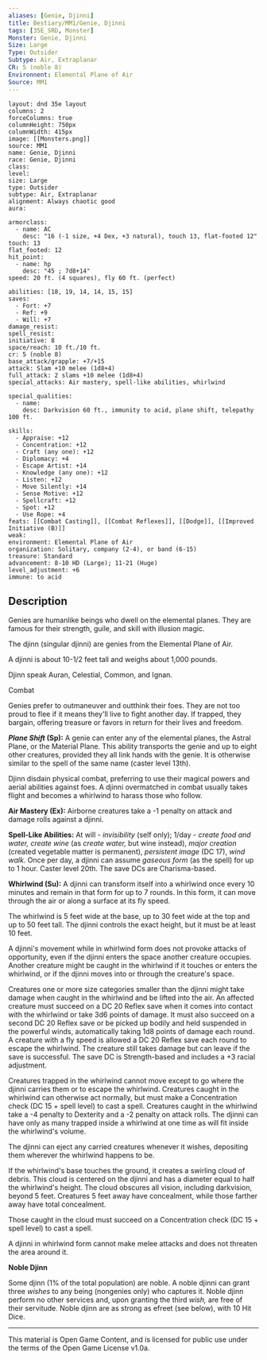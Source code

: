 ```yaml
---
aliases: [Genie, Djinni]
title: Bestiary/MM1/Genie, Djinni
tags: [35E_SRD, Monster]
Monster: Genie, Djinni
Size: Large
Type: Outsider
Subtype: Air, Extraplanar
CR: 5 (noble 8)
Environnent: Elemental Plane of Air
Source: MM1
---
```


```statblock
layout: dnd 35e layout
columns: 2
forceColumns: true
columnHeight: 750px
columnWidth: 415px
image: [[Monsters.png]]
source: MM1
name: Genie, Djinni
race: Genie, Djinni
class: 
level: 
size: Large
type: Outsider
subtype: Air, Extraplanar
alignment: Always chaotic good
aura: 

armorclass:
  - name: AC
    desc: "16 (-1 size, +4 Dex, +3 natural), touch 13, flat-footed 12"
touch: 13
flat_footed: 12
hit_point:
  - name: hp
    desc: "45 ; 7d8+14"
speed: 20 ft. (4 squares), fly 60 ft. (perfect)

abilities: [18, 19, 14, 14, 15, 15]
saves:
  - Fort: +7
  - Ref: +9
  - Will: +7
damage_resist: 
spell_resist: 
initiative: 8
space/reach: 10 ft./10 ft.
cr: 5 (noble 8)
base_attack/grapple: +7/+15
attack: Slam +10 melee (1d8+4)
full_attack: 2 slams +10 melee (1d8+4)
special_attacks: Air mastery, spell-like abilities, whirlwind

special_qualities:
  - name: 
    desc: Darkvision 60 ft., immunity to acid, plane shift, telepathy 100 ft.

skills:
  - Appraise: +12
  - Concentration: +12
  - Craft (any one): +12
  - Diplomacy: +4
  - Escape Artist: +14
  - Knowledge (any one): +12
  - Listen: +12
  - Move Silently: +14
  - Sense Motive: +12
  - Spellcraft: +12
  - Spot: +12
  - Use Rope: +4
feats: [[Combat Casting]], [[Combat Reflexes]], [[Dodge]], [[Improved Initiative (B)]]
weak: 
environment: Elemental Plane of Air
organization: Solitary, company (2-4), or band (6-15)
treasure: Standard
advancement: 8-10 HD (Large); 11-21 (Huge)
level_adjustment: +6
immune: to acid
```

## Description

<p>Genies are humanlike beings who dwell on the elemental planes. They are famous for their strength, guile, and skill with illusion magic.</p>
<p>The djinn (singular djinni) are genies from the Elemental Plane of Air.</p>
<p>A djinni is about 10-1/2 feet tall and weighs about 1,000 pounds.</p>
<p>Djinn speak Auran, Celestial, Common, and Ignan.</p>
<p>Combat</p>
<p>Genies prefer to outmaneuver and outthink their foes. They are not too proud to flee if it means they'll live to fight another day. If trapped, they bargain, offering treasure or favors in return for their lives and freedom.</p>
<p>
            <b>
              <i>Plane Shift</i> (Sp):</b> A genie can enter any of the elemental planes, the Astral Plane, or the Material Plane. This ability transports the genie and up to eight other creatures, provided they all link hands with the genie. It is otherwise similar to the spell of the same name (caster level 13th).</p>
<p>Djinn disdain physical combat, preferring to use their magical powers and aerial abilities against foes. A djinni overmatched in combat usually takes flight and becomes a whirlwind to harass those who follow.</p>
<p>
            <b>Air Mastery (Ex):</b> Airborne creatures take a -1 penalty on attack and damage rolls against a djinni.</p>
<p>
            <b>Spell-Like Abilities:</b> At will - <i>invisibility</i> (self only); 1/day -  <i>create food and water, create wine</i> (as <i>create water,</i> but wine instead), <i>major creation</i> (created vegetable matter is permanent), <i>persistent image</i> (DC 17), <i>wind walk.</i> Once per day, a djinni can assume <i>gaseous form</i> (as the spell) for up to 1 hour. Caster level 20th. The save DCs are Charisma-based.</p>
<p>
            <b>Whirlwind (Su):</b> A djinni can transform itself into a whirlwind once every 10 minutes and remain in that form for up to 7 rounds. In this form, it can move through the air or along a surface at its fly speed.</p>
<p>The whirlwind is 5 feet wide at the base, up to 30 feet wide at the top and up to 50 feet tall. The djinni controls the exact height, but it must be at least 10 feet.</p>
<p>A djinni's movement while in whirlwind form does not provoke attacks of opportunity, even if the djinni enters the space another creature occupies. Another creature might be caught in the whirlwind if it touches or enters the whirlwind, or if the djinni moves into or through the creature's space.</p>
<p>Creatures one or more size categories smaller than the djinni might take damage when caught in the whirlwind and be lifted into the air. An affected creature must succeed on a DC 20 Reflex save when it comes into contact with the whirlwind or take 3d6 points of damage. It must also succeed on a second DC 20 Reflex save or be picked up bodily and held suspended in the powerful winds, automatically taking 1d8 points of damage each round. A creature with a fly speed is allowed a DC 20 Reflex save each round to escape the whirlwind. The creature still takes damage but can leave if the save is successful. The save DC is Strength-based and includes a +3 racial adjustment.</p>
<p>Creatures trapped in the whirlwind cannot move except to go where the djinni carries them or to escape the whirlwind. Creatures caught in the whirlwind can otherwise act normally, but must make a Concentration check (DC 15 + spell level) to cast a spell. Creatures caught in the whirlwind take a -4 penalty to Dexterity and a -2 penalty on attack rolls. The djinni can have only as many trapped inside a whirlwind at one time as will fit inside the whirlwind's volume.</p>
<p>The djinni can eject any carried creatures whenever it wishes, depositing them wherever the whirlwind happens to be.</p>
<p>If the whirlwind's base touches the ground, it creates a swirling cloud of debris. This cloud is centered on the djinni and has a diameter equal to half the whirlwind's height. The cloud obscures all vision, including darkvision, beyond 5 feet. Creatures 5 feet away have concealment, while those farther away have total concealment.</p>
<p>Those caught in the cloud must succeed on a Concentration check (DC 15 + spell level) to cast a spell.</p>
<p>A djinni in whirlwind form cannot make melee attacks and does not threaten the area around it.</p>
<p>
            <b>Noble Djinn</b>
          </p>
<p>Some djinn (1% of the total population) are noble. A noble djinni can grant three <i>wishes</i> to any being (nongenies only) who captures it. Noble djinn perform no other services and, upon granting the third <i>wish,</i> are free of their servitude. Noble djinn are as strong as efreet (see below), with 10 Hit Dice.</p>

---

This material is Open Game Content, and is licensed for public use under
the terms of the Open Game License v1.0a.
